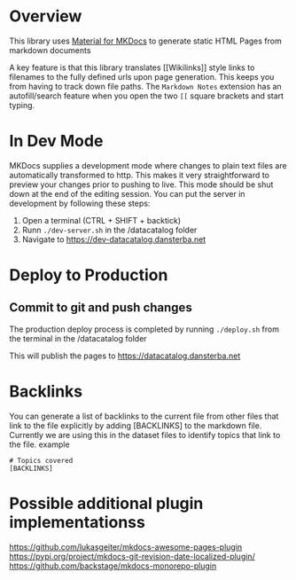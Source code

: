 # Overview
This library uses [Material for MKDocs](https://squidfunk.github.io/mkdocs-material/reference/) to generate static HTML Pages from markdown documents

A key feature is that this library translates [[Wikilinks]] style links to filenames to the fully defined urls upon page generation. This keeps you from having to track down file paths. The `Markdown Notes` extension has an autofill/search feature when you open the two `[[` square brackets and start typing.

# In Dev Mode
MKDocs supplies a development mode where changes to plain text files are automatically transformed to http. This makes it very straightforward to preview your changes prior to pushing to live. This mode should be shut down at the end of the editing session.
You can put the server in development by following these steps:

1. Open a terminal (CTRL + SHIFT + backtick) 
2. Runn `./dev-server.sh` in the /datacatalog folder
3. Navigate to https://dev-datacatalog.dansterba.net

# Deploy to Production
## Commit to git and push changes

The production deploy process is completed by running `./deploy.sh` from the terminal in the /datacatalog folder

This will publish the pages to https://datacatalog.dansterba.net

# Backlinks
You can generate a list of backlinks to the current file from other files that link to the file explicitly by adding [BACKLINKS] to the markdown file. Currently we are using this in the dataset files to identify topics that link to the file.
example
```
# Topics covered
[BACKLINKS]
```

# Possible additional plugin implementationss
https://github.com/lukasgeiter/mkdocs-awesome-pages-plugin
https://pypi.org/project/mkdocs-git-revision-date-localized-plugin/
https://github.com/backstage/mkdocs-monorepo-plugin

